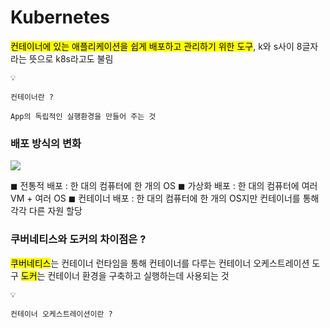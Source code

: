 # Kubernetes

<mark>컨테이너에 있는 애플리케이션을 쉽게 배포하고 관리하기 위한 도구</mark>,
k와 s사이 8글자라는 뜻으로 k8s라고도 불림

````
💡

컨테이너란 ? 

App의 독립적인 실행환경을 만들어 주는 것
````
### 배포 방식의 변화

![](https://i.imgur.com/UpJPTQj.png)

◼ 전통적 배포 : 한 대의 컴퓨터에 한 개의 OS
◼ 가상화 배포 : 한 대의 컴퓨터에 여러VM + 여러 OS
◼ 컨테이너 배포 : 한 대의 컴퓨터에 한 개의 OS지만 컨테이너를 통해 각각 다른 자원 할당

### 쿠버네티스와 도커의 차이점은 ?

<mark>쿠버네티스</mark>는 컨테이너 런타임을 통해 컨테이너를 다루는 컨테이너 오케스트레이션 도구
<mark>도커</mark>는 컨테이너 환경을 구축하고 실행하는데 사용되는 것

````
💡

컨테이너 오케스트레이션이란 ?



````



